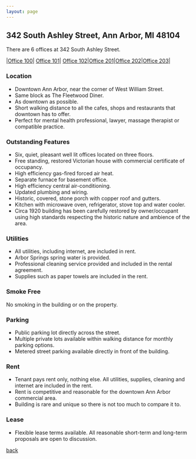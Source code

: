 ```yaml
---
layout: page
---
```

## 342 South Ashley Street, Ann Arbor, MI  48104
There are 6 offices at 342 South Ashley Street.

|[Office 100](/properties/342ashleyoff1)| [Office 101](/properties/342ashleyoff2)| [Office 102](/properties/342ashleyoff3)|[Office 201](/properties/342ashleyoff4)|[Office 202](/properties/342ashleyoff5)|[Office 203](/properties/342ashleyoff6)|

### Location

* Downtown Ann Arbor, near the corner of West William Street.  
* Same block as The Fleetwood Diner. 
* As downtown as possible.
* Short walking distance to all the cafes, shops and restaurants that downtown has to offer.
* Perfect for mental health professional, lawyer, massage therapist or compatible practice.


### Outstanding Features

* Six, quiet, pleasant well lit offices located on three floors.
* Free standing, restored Victorian house with commercial certificate of occupancy.
* High efficiency gas-fired forced air heat.
* Separate furnace for basement office.
* High efficiency central air-conditioning.
* Updated plumbing and wiring.
* Historic, covered, stone porch with copper roof and gutters.
* Kitchen with microwave oven, refrigerator, stove top and water cooler.
* Circa 1920 building has been carefully restored by owner/occupant using high standards respecting the historic nature and ambience of the area.


### Utilities

* All utilities, including internet, are included in rent.
* Arbor Springs spring water is provided.
* Professional cleaning service provided and included in the rental agreement.
* Supplies such as paper towels are included in the rent.


### Smoke Free

No smoking in the building or on the property.


### Parking

* Public parking lot directly across the street.
* Multiple private lots available within walking distance for monthly parking options.
* Metered street parking available directly in front of the building.

### Rent

* Tenant pays rent only, nothing else.  All utilities, supplies, cleaning and internet are included in the rent.
* Rent is competitive and reasonable for the downtown Ann Arbor commercial area.
* Building is rare and unique so there is not too much to compare it to.

### Lease

* Flexible lease terms available.  All reasonable short-term and long-term proposals are open to discussion.


[back](/)
